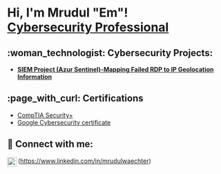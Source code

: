 <h1>Hi, I'm Mrudul "Em"! <br/><a href="https://github.com/Mrudul-Waechter"> <a href="https://www.linkedin.com/in/mrudulwaechter/">Cybersecurity Professional</a>
<h2>:woman_technologist: Cybersecurity Projects:</h2>

- <b>[SIEM Project (Azur Sentinel)-Mapping Failed RDP to IP Geolocation Information](https://github.com/Mrudul-Waechter/Sentinel-Lab)</b>


<h2> :page_with_curl: Certifications </h2>

- [CompTIA Security+](https://imgur.com/a/SSZQ7CE)
- [Google Cybersecurity certificate](https://coursera.org/share/2ab59036896ffd7ec2a29593801aa946)
  

<h2> 🤳 Connect with me:</h2>

<img align="left" alt="Mrudul Waechter |  LinkedIn" width="22px" src="https://cdn.jsdelivr.net/npm/simple-icons@v3/icons/linkedin.svg" />(https://www.linkedin.com/in/mrudulwaechter)
